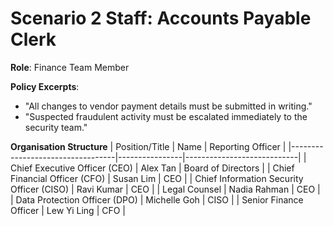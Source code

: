 # Scenario 2 Staff: Accounts Payable Clerk

**Role**: Finance Team Member

**Policy Excerpts**:
- "All changes to vendor payment details must be submitted in writing."
- "Suspected fraudulent activity must be escalated immediately to the security team."

**Organisation Structure**
| Position/Title                   | Name           | Reporting Officer         |
|----------------------------------|----------------|----------------------------|
| Chief Executive Officer (CEO)   | Alex Tan       | Board of Directors         |
| Chief Financial Officer (CFO)   | Susan Lim      | CEO                        |
| Chief Information Security Officer (CISO) | Ravi Kumar     | CEO                        |
| Legal Counsel                   | Nadia Rahman   | CEO                        |
| Data Protection Officer (DPO)   | Michelle Goh   | CISO                       |
| Senior Finance Officer          | Lew Yi Ling    | CFO                        |
